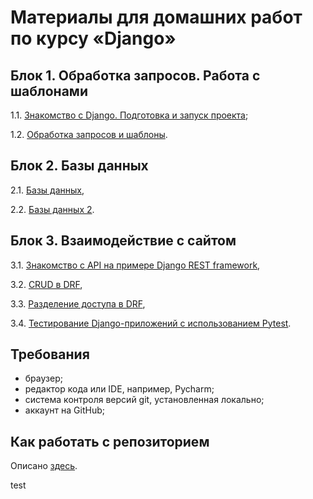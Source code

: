 # Материалы для домашних работ по курсу «Django»

## Блок 1. Обработка запросов. Работа с шаблонами

1.1. [Знакомство с Django. Подготовка и запуск проекта](./1.1-first-project);

1.2. [Обработка запросов и шаблоны](./1.2-requests-templates).

## Блок 2. Базы данных

2.1. [Базы данных](./2.1-databases),

2.2. [Базы данных 2](./2.2-databases-2).

## Блок 3. Взаимодействие с сайтом

3.1. [Знакомство с API на примере Django REST framework](./3.1-drf-intro),

3.2. [CRUD в DRF](./3.2-crud),

3.3. [Разделение доступа в DRF](./3.3-permissions),

3.4. [Тестирование Django-приложений с использованием Pytest](./3.4-django-testing).

## Требования

- браузер;
- редактор кода или IDE, например, Pycharm;
- система контроля версий git, установленная локально;
- аккаунт на GitHub;

## Как работать с репозиторием

Описано [здесь](./HOW_TO_WORK.md).



test
